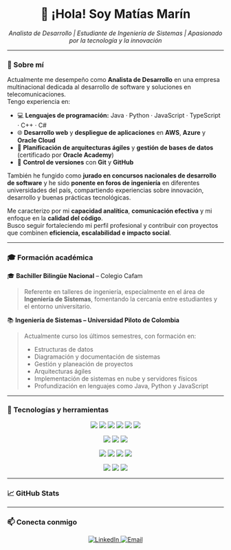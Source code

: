 <!-- Banner principal -->
<h1 align="center">👋 ¡Hola! Soy <strong>Matías Marín</strong></h1>

<p align="center">
  <em>Analista de Desarrollo | Estudiante de Ingeniería de Sistemas | Apasionado por la tecnología y la innovación</em>
</p>

---

### 💼 Sobre mí

Actualmente me desempeño como **Analista de Desarrollo** en una empresa multinacional dedicada al desarrollo de software y soluciones en telecomunicaciones.  
Tengo experiencia en:

- 💻 **Lenguajes de programación:** Java · Python · JavaScript · TypeScript · C++ · C#  
- 🌐 **Desarrollo web** y **despliegue de aplicaciones** en **AWS**, **Azure** y **Oracle Cloud**  
- 🧩 **Planificación de arquitecturas ágiles** y **gestión de bases de datos** (certificado por **Oracle Academy**)  
- 🧠 **Control de versiones** con **Git** y **GitHub**

También he fungido como **jurado en concursos nacionales de desarrollo de software** y he sido **ponente en foros de ingeniería** en diferentes universidades del país, compartiendo experiencias sobre innovación, desarrollo y buenas prácticas tecnológicas.  

Me caracterizo por mi **capacidad analítica**, **comunicación efectiva** y mi enfoque en la **calidad del código**.  
Busco seguir fortaleciendo mi perfil profesional y contribuir con proyectos que combinen **eficiencia, escalabilidad e impacto social**.

---

### 🎓 Formación académica

🎓 **Bachiller Bilingüe Nacional** – Colegio Cafam  
> Referente en talleres de ingeniería, especialmente en el área de **Ingeniería de Sistemas**, fomentando la cercanía entre estudiantes y el entorno universitario.

📚 **Ingeniería de Sistemas – Universidad Piloto de Colombia**  
> Actualmente curso los últimos semestres, con formación en:
> - Estructuras de datos  
> - Diagramación y documentación de sistemas  
> - Gestión y planeación de proyectos  
> - Arquitecturas ágiles  
> - Implementación de sistemas en nube y servidores físicos  
> - Profundización en lenguajes como Java, Python y JavaScript  

---

### 🧰 Tecnologías y herramientas

<p align="center">
  <!-- Lenguajes -->
  <img src="https://img.shields.io/badge/Java-ED8B00?style=for-the-badge&logo=openjdk&logoColor=white"/>
  <img src="https://img.shields.io/badge/Python-14354C?style=for-the-badge&logo=python&logoColor=white"/>
  <img src="https://img.shields.io/badge/JavaScript-F7DF1E?style=for-the-badge&logo=javascript&logoColor=black"/>
  <img src="https://img.shields.io/badge/TypeScript-007ACC?style=for-the-badge&logo=typescript&logoColor=white"/>
  <img src="https://img.shields.io/badge/C++-00599C?style=for-the-badge&logo=cplusplus&logoColor=white"/>
  <img src="https://img.shields.io/badge/C%23-239120?style=for-the-badge&logo=csharp&logoColor=white"/>
</p>

<p align="center">
  <!-- Frameworks -->
  <img src="https://img.shields.io/badge/React-20232A?style=for-the-badge&logo=react&logoColor=61DAFB"/>
  <img src="https://img.shields.io/badge/Django-092E20?style=for-the-badge&logo=django&logoColor=white"/>
  <img src="https://img.shields.io/badge/Node.js-339933?style=for-the-badge&logo=nodedotjs&logoColor=white"/>
</p>

<p align="center">
  <!-- Cloud / DevOps -->
  <img src="https://img.shields.io/badge/AWS-232F3E?style=for-the-badge&logo=amazonaws&logoColor=white"/>
  <img src="https://img.shields.io/badge/Azure-0078D4?style=for-the-badge&logo=microsoftazure&logoColor=white"/>
  <img src="https://img.shields.io/badge/Oracle%20Cloud-F80000?style=for-the-badge&logo=oracle&logoColor=white"/>
  <img src="https://img.shields.io/badge/Docker-0db7ed?style=for-the-badge&logo=docker&logoColor=white"/>
</p>

<p align="center">
  <!-- DB -->
  <img src="https://img.shields.io/badge/MySQL-00758F?style=for-the-badge&logo=mysql&logoColor=white"/>
  <img src="https://img.shields.io/badge/PostgreSQL-336791?style=for-the-badge&logo=postgresql&logoColor=white"/>
  <img src="https://img.shields.io/badge/Oracle_DB-F80000?style=for-the-badge&logo=oracle&logoColor=white"/>
</p>

---

### 📈 GitHub Stats

<p align="center">

</p>

---

### 📫 Conecta conmigo

<p align="center">
  <a href="https://www.linkedin.com/in/matias-esteban-marin-chacon-4108112a1" target="_blank">
    <img src="https://img.shields.io/badge/LinkedIn-0077B5?style=for-the-badge&logo=linkedin&logoColor=white" alt="LinkedIn"/>
  </a>
  <a href="mailto:marinch507@icloud.com">
    <img src="https://img.shields.io/badge/Email-D14836?style=for-the-badge&logo=gmail&logoColor=white" alt="Email"/>
  </a>
</p>

